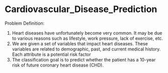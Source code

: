 # Cardiovascular_Disease_Prediction

Problem Definition:

1. Heart diseases have unfortunately become very common. It may be due to various reasons such as lifestyle, work pressure, lack of exercise, etc.
2. We are given a set of variables that impact heart diseases. These variables are related to demographic, past, and current medical history. Each attribute is a potential risk factor
3. The classification goal is to predict whether the patient has a 10-year risk of future coronary heart disease (CHD). 


